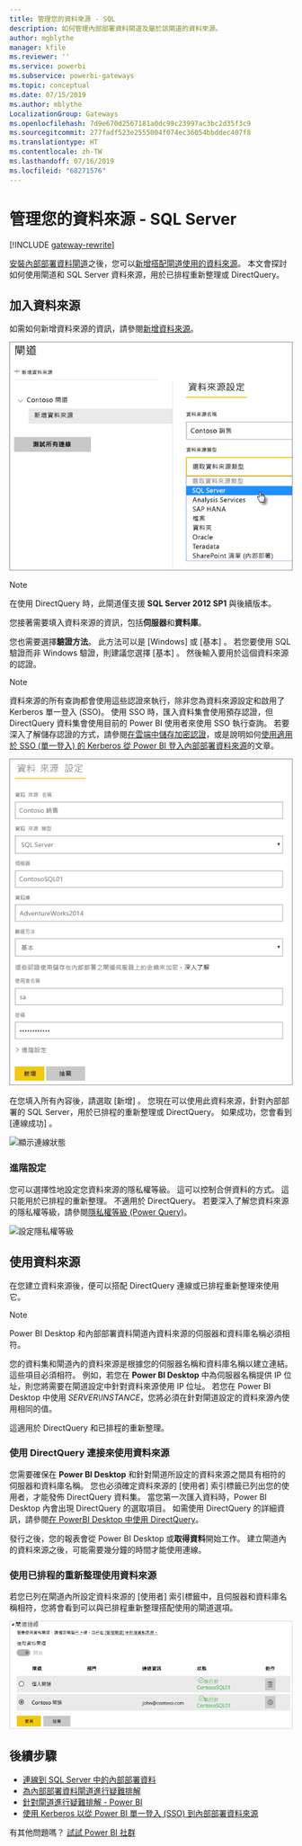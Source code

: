 ```yaml
---
title: 管理您的資料來源 - SQL
description: 如何管理內部部署資料閘道及屬於該閘道的資料來源。
author: mgblythe
manager: kfile
ms.reviewer: ''
ms.service: powerbi
ms.subservice: powerbi-gateways
ms.topic: conceptual
ms.date: 07/15/2019
ms.author: mblythe
LocalizationGroup: Gateways
ms.openlocfilehash: 7d9e670d2567181a0dc99c23997ac3bc2d35f3c9
ms.sourcegitcommit: 277fadf523e2555004f074ec36054bbddec407f8
ms.translationtype: HT
ms.contentlocale: zh-TW
ms.lasthandoff: 07/16/2019
ms.locfileid: "68271576"
---
```

# <a name="manage-your-data-source---sql-server"></a>管理您的資料來源 - SQL Server

[!INCLUDE [gateway-rewrite](includes/gateway-rewrite.md)]

[安裝內部部署資料閘道](/data-integration/gateway/service-gateway-install)之後，您可以[新增搭配閘道使用的資料來源](service-gateway-data-sources.md#add-a-data-source)。 本文會探討如何使用閘道和 SQL Server 資料來源，用於已排程重新整理或 DirectQuery。

## <a name="add-a-data-source"></a>加入資料來源

如需如何新增資料來源的資訊，請參閱[新增資料來源](service-gateway-data-sources.md#add-a-data-source)。

![選取 SQL Server 資料來源](media/service-gateway-enterprise-manage-sql/datasourcesettings2.png)

> [!NOTE]
> 在使用 DirectQuery 時，此閘道僅支援 **SQL Server 2012 SP1** 與後續版本。

您接著需要填入資料來源的資訊，包括**伺服器**和**資料庫**。  

您也需要選擇**驗證方法**。 此方法可以是 [Windows]  或 [基本]  。 若您要使用 SQL 驗證而非 Windows 驗證，則建議您選擇 [基本]  。 然後輸入要用於這個資料來源的認證。

> [!NOTE]
> 資料來源的所有查詢都會使用這些認證來執行，除非您為資料來源設定和啟用了 Kerberos 單一登入 (SSO)。 使用 SSO 時，匯入資料集會使用預存認證，但 DirectQuery 資料集會使用目前的 Power BI 使用者來使用 SSO 執行查詢。 若要深入了解儲存認證的方式，請參閱[在雲端中儲存加密認證](service-gateway-data-sources.md#storing-encrypted-credentials-in-the-cloud)，或是說明如何[使用適用於 SSO (單一登入) 的 Kerberos 從 Power BI 登入內部部署資料來源](service-gateway-sso-kerberos.md)的文章。

![填入資料來源設定](media/service-gateway-enterprise-manage-sql/datasourcesettings3.png)

在您填入所有內容後，請選取 [新增]  。 您現在可以使用此資料來源，針對內部部署的 SQL Server，用於已排程的重新整理或 DirectQuery。 如果成功，您會看到 [連線成功]  。

![顯示連線狀態](media/service-gateway-enterprise-manage-sql/datasourcesettings4.png)

### <a name="advanced-settings"></a>進階設定

您可以選擇性地設定您資料來源的隱私權等級。 這可以控制合併資料的方式。 這只能用於已排程的重新整理。 不適用於 DirectQuery。 若要深入了解您資料來源的隱私權等級，請參閱[隱私權等級 (Power Query)](https://support.office.com/article/Privacy-levels-Power-Query-CC3EDE4D-359E-4B28-BC72-9BEE7900B540)。

![設定隱私權等級](media/service-gateway-enterprise-manage-sql/datasourcesettings9.png)

## <a name="using-the-data-source"></a>使用資料來源

在您建立資料來源後，便可以搭配 DirectQuery 連線或已排程重新整理來使用它。

> [!NOTE]
> Power BI Desktop 和內部部署資料閘道內資料來源的伺服器和資料庫名稱必須相符。

您的資料集和閘道內的資料來源是根據您的伺服器名稱和資料庫名稱以建立連結。 這些項目必須相符。 例如，若您在 **Power BI Desktop** 中為伺服器名稱提供 IP 位址，則您將需要在閘道設定中針對資料來源使用 IP 位址。 若您在 Power BI Desktop 中使用 *SERVER\INSTANCE*，您將必須在針對閘道設定的資料來源內使用相同的值。

這適用於 DirectQuery 和已排程的重新整理。

### <a name="using-the-data-source-with-directquery-connections"></a>使用 DirectQuery 連接來使用資料來源

您需要確保在 **Power BI Desktop** 和針對閘道所設定的資料來源之間具有相符的伺服器和資料庫名稱。 您也必須確定資料來源的 [使用者]  索引標籤已列出您的使用者，才能發佈 DirectQuery 資料集。 當您第一次匯入資料時，Power BI Desktop 內會出現 DirectQuery 的選取項目。 如需使用 DirectQuery 的詳細資訊，請參閱[在 PowerBI Desktop 中使用 DirectQuery](desktop-use-directquery.md)。

發行之後，您的報表會從 Power BI Desktop 或**取得資料**開始工作。 建立閘道內的資料來源之後，可能需要幾分鐘的時間才能使用連線。

### <a name="using-the-data-source-with-scheduled-refresh"></a>使用已排程的重新整理使用資料來源

若您已列在閘道內所設定資料來源的 [使用者]  索引標籤中，且伺服器和資料庫名稱相符，您將會看到可以與已排程重新整理搭配使用的閘道選項。

![顯示使用者](media/service-gateway-enterprise-manage-sql/powerbi-gateway-enterprise-schedule-refresh.png)

## <a name="next-steps"></a>後續步驟

* [連線到 SQL Server 中的內部部署資料](service-gateway-sql-tutorial.md)
* [為內部部署資料閘道進行疑難排解](/data-integration/gateway/service-gateway-tshoot)
* [針對閘道進行疑難排解 - Power BI](service-gateway-onprem-tshoot.md)
* [使用 Kerberos 以從 Power BI 單一登入 (SSO) 到內部部署資料來源](service-gateway-sso-kerberos.md)

有其他問題嗎？ [試試 Power BI 社群](http://community.powerbi.com/)

